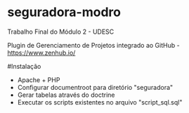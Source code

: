 # seguradora-modro
Trabalho Final do Módulo 2 - UDESC


Plugin de Gerenciamento de Projetos integrado ao GitHub - https://www.zenhub.io/

#Instalação

- Apache + PHP
- Configurar documentroot para diretório "seguradora"
- Gerar tabelas através do doctrine
- Executar os scripts existentes no arquivo "script_sql.sql"
